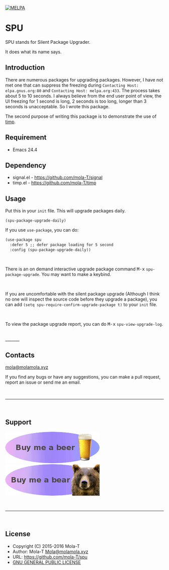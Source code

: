 [![MELPA](http://melpa.org/packages/spu-badge.svg)](http://melpa.org/#/spu)

# SPU

SPU stands for Silent Package Upgrader.

It does what its name says.

## Introduction
There are numerous packages for upgrading packages. However, I have not met one that can suppress the freezing during `Contacting Host: elpa.gnus.org:80` and `Contacting Host: melpa.org:433`. The process takes about 5 to 10 seconds. I always believe from the end user point of view, the UI freezing for 1 second is long, 2 seconds is too long, longer than 3 seconds is unacceptable. So I wrote this package.

The second purpose of writing this package is to demonstrate the use of [timp](https://github.com/mola-T/timp).

## Requirement

* Emacs 24.4

## Dependency

* signal.el - https://github.com/mola-T/signal
* timp.el - https://github.com/mola-T/timp


## Usage

Put this in your `init` file. This will upgrade packages daily.

``` elisp
(spu-package-upgrade-daily)
```

If you use `use-package`, you can do:

``` elisp
(use-package spu
  :defer 5 ;; defer package loading for 5 second
  :config (spu-package-upgrade-daily))

```

<br>

There is an on demand interactive upgrade package command <kbd>M-x</kbd> `spu-package-upgrade`. You may want to make a keybind.

<br>

If you are uncomfortable with the silent package upgrade (Although I think no one will inspect the source code before they upgrade a package), you can add `(setq spu-require-confirm-upgrade-package t)` to your `init` file.

<br>

To view the package upgrade report, you can do <kbd>M-x</kbd> `spu-view-upgrade-log`.


<br>
_______

<br>

## Contacts

mola@molamola.xyz

If you find any bugs or have any suggestions, you can make a pull request, report an issue or send me an email.

<br>

____________________________

<br>

## Support

[![paypal](image/buy_me_a_beer.png)](https://www.paypal.com/cgi-bin/webscr?cmd=_s-xclick&hosted_button_id=Q2965NHMCR4XQ)    [![paypal](image/buy_me_a_bear.png)](https://www.paypal.com/cgi-bin/webscr?cmd=_s-xclick&hosted_button_id=J573CXHTDTVNJ)

<br>

_____

<br>

## License

* Copyright (C) 2015-2016 Mola-T
* Author: Mola-T <Mola@molamola.xyz>
* URL: https://github.com/mola-T/spu
* [GNU GENERAL PUBLIC LICENSE](LICENSE)
